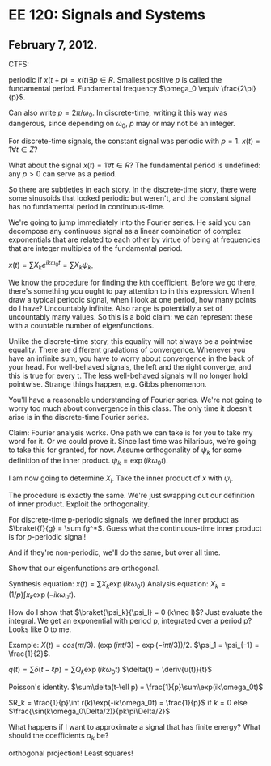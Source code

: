 EE 120: Signals and Systems
===========================
February 7, 2012.
-----------------
CTFS:

periodic if $x(t+p) = x(t) \exists p \in R$. Smallest positive $p$ is
called the fundamental period. Fundamental frequency $\omega_0 \equiv
\frac{2\pi}{p}$.

Can also write $p = 2\pi/\omega_0$. In discrete-time, writing it this way
was dangerous, since depending on $\omega_0$, $p$ may or may not be an integer.

For discrete-time signals, the constant signal was periodic with $p=1$.
$x(t) = 1 \forall t \in Z$?

What about the signal $x(t) = 1 \forall t \in R$? The fundamental period is
undefined: any $p>0$ can serve as a period.

So there are subtleties in each story. In the discrete-time story, there
were some sinusoids that looked periodic but weren't, and the constant
signal has no fundamental period in continuous-time.

We're going to jump immediately into the Fourier series. He said you can
decompose any continuous signal as a linear combination of complex
exponentials that are related to each other by virtue of being at
frequencies that are integer multiples of the fundamental period.

$x(t) = \sum X_k e^{ik\omega_0t} = \sum X_k\psi_k$.

We know the procedure for finding the kth coefficient. Before we go there,
there's something you ought to pay attention to in this expression. When I
draw a typical periodic signal, when I look at one period, how many points
do I have? Uncountably infinite. Also range is potentially a set of
uncountably many values. So this is a bold claim: we can represent these
with a countable number of eigenfunctions.

Unlike the discrete-time story, this equality will not always be a
pointwise equality. There are different gradations of convergence. Whenever
you have an infinite sum, you have to worry about convergence in the back
of your head. For well-behaved signals, the left and the right converge,
and this is true for every t. The less well-behaved signals will no longer
hold pointwise. Strange things happen, e.g. Gibbs phenomenon.

You'll have a reasonable understanding of Fourier series. We're not going
to worry too much about convergence in this class. The only time it doesn't
arise is in the discrete-time Fourier series.

Claim: Fourier analysis works. One path we can take is for you to take my
word for it. Or we could prove it. Since last time was hilarious, we're
going to take this for granted, for now. Assume orthogonality of $\psi_k$
for some definition of the inner product. $\psi_k = \exp(ik\omega_0 t)$.

I am now going to determine $X_l$. Take the inner product of $x$ with
$\psi_l$.

The procedure is exactly the same. We're just swapping out our definition
of inner product. Exploit the orthogonality.

For discrete-time p-periodic signals, we defined the inner product as
$\braket{f}{g} = \sum fg^*$. Guess what the continuous-time inner product
is for $p$-periodic signal!

And if they're non-periodic, we'll do the same, but over all time.

Show that our eigenfunctions are orthogonal.

Synthesis equation: $x(t) = \sum X_k \exp(ik\omega_0 t)$
Analysis equation:  $X_k = (1/p)\int x_k\exp(-ik\omega_0 t)$.

How do I show that $\braket{\psi_k}{\psi_l} = 0 (k\neq l)$? Just evaluate
the integral. We get an exponential with period p, integrated over a period
p? Looks like 0 to me.

Example: $X(t) = cos(\pi t/3)$. $(\exp(i\pi t/3) + \exp(-i\pi
t/3))/2$. $\psi_1 = \psi_{-1} = \frac{1}{2}$.

$q(t) = \sum\delta(t-\ell p) = \sum Q_k \exp(ik\omega_0t)$
$\delta(t) = \deriv{u(t)}{t}$

Poisson's identity. $\sum\delta(t-\ell p) = \frac{1}{p}\sum\exp(ik\omega_0t)$

$R_k = \frac{1}{p}\int r(k)\exp(-ik\omega_0t) = \frac{1}{p}$ if $k=0$ else
$\frac{\sin(k\omega_0\Delta/2)}{pk\pi\Delta/2}$

What happens if I want to approximate a signal that has finite energy? What
should the coefficients $\alpha_k$ be?

orthogonal projection! Least squares!


